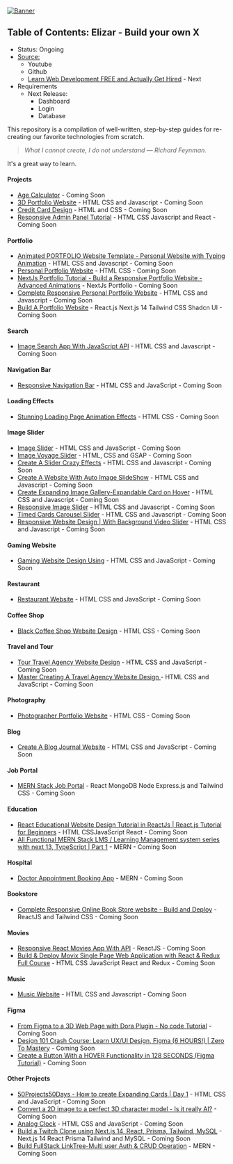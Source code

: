 [![Banner](https://codecrafters.io/images/byox-banner.gif)](https://codecrafters.io/github-banner)

## Table of Contents: Elizar - Build your own X
- Status: Ongoing
- [Source:](https://shadowsilver07.github.io/Elizar---Build-your-own-X/)
  - Youtube
  - Github
  - [Learn Web Development FREE and Actually Get Hired](youtube.com/watch?v=14-xBLhZ4AE) - Next
- Requirements
  - Next Release:
    - Dashboard
    - Login
    - Database


This repository is a compilation of well-written, step-by-step guides for re-creating our favorite technologies from scratch.

> _What I cannot create, I do not understand — Richard Feynman._

It's a great way to learn.

#### Projects
- [Age Calculator](https://www.youtube.com/watch?v=lBmnB_EqupU) - Coming Soon
- [3D Portfolio Website](https://www.youtube.com/watch?v=zrBVFGlnyA8) -  HTML CSS and Javascript - Coming Soon
- [Credit Card Design](https://www.youtube.com/watch?v=3i9H7Od3h4c) - HTML and CSS - Coming Soon
- [Responsive Admin Panel Tutorial](https://www.youtube.com/watch?v=K7vHoUwClaM) - HTML CSS Javascript and React - Coming Soon

#### Portfolio
- [Animated PORTFOLIO Website Template - Personal Website with Typing Animation](https://www.youtube.com/watch?v=YfmYUtGOaTg) -  HTML CSS and Javascript - Coming Soon
- [Personal Portfolio Website](https://www.youtube.com/watch?v=leiW9-1ONc4) - HTML CSS - Coming Soon
- [NextJs Portfolio Tutorial - Build a Responsive Portfolio Website - Advanced Animations](https://www.youtube.com/watch?v=Kb1f5bvF6f4) - NextJs Portfolio - Coming Soon
- [Complete Responsive Personal Portfolio Website](https://www.youtube.com/watch?v=iiPBW1XwTlk) - HTML CSS and Javascript - Coming Soon
- [Build A Portfolio Website](https://www.youtube.com/watch?v=Rew98iFupBM) - React.js Next.js 14 Tailwind CSS Shadcn UI - Coming Soon
 
#### Search
- [Image Search App With JavaScript API](https://www.youtube.com/watch?v=oaliV2Dp7WQ) - HTML CSS and Javascript - Coming Soon

#### Navigation Bar
- [Responsive Navigation Bar](https://www.youtube.com/watch?v=U8smiWQ8Seg) - HTML CSS and JavaScript - Coming Soon

#### Loading Effects
- [Stunning Loading Page Animation Effects](https://www.youtube.com/watch?v=zoHzNEc9Peo) - HTML CSS - Coming Soon
  
#### Image Slider
- [Image Slider](https://www.youtube.com/watch?v=Y3s0_Vy6Uy0&t=738s) - HTML CSS and JavaScript - Coming Soon
- [Image Voyage Slider](https://www.youtube.com/watch?v=tl1xlnqHiYs) - HTML, CSS and GSAP - Coming Soon
- [Create A Slider Crazy Effects](https://www.youtube.com/watch?v=j7GG009J9uc) - HTML CSS and Javascript - Coming Soon
- [Create A Website With Auto Image SlideShow](https://www.youtube.com/watch?v=_ABKth7CMh0) - HTML CSS and Javascript - Coming Soon
- [Create Expanding Image Gallery-Expandable Card on Hover](https://www.youtube.com/watch?v=3w-2nIZPMOY) - HTML CSS and Javascript - Coming Soon
- [Responsive Image Slider](https://www.youtube.com/watch?v=iBcjzaOvE94) - HTML CSS and Javascript - Coming Soon
- [Timed Cards Carousel Slider](https://www.youtube.com/watch?v=A1E3sYUOQ5o) - HTML CSS and Javascript - Coming Soon
- [Responsive Website Design | With Background Video Slider](https://www.youtube.com/watch?v=ThaIBFd387A) - HTML CSS and Javascript - Coming Soon 
  
#### Gaming Website
- [Gaming Website Design Using](https://www.youtube.com/watch?v=aSAJZM40szc) - HTML CSS and JavaScript - Coming Soon

#### Restaurant
- [Restaurant Website](https://www.youtube.com/watch?v=CjVGp5kGHxA) - HTML CSS and JavaScript - Coming Soon

#### Coffee Shop
- [Black Coffee Shop Website Design](https://www.youtube.com/watch?v=Y0n1fr3PKzQ) - HTML CSS - Coming Soon
  
#### Travel and Tour
- [Tour Travel Agency Website Design](https://www.youtube.com/watch?v=koQE3Q3vtQ8) -  HTML CSS and JavaScript - Coming Soon
- [Master Creating A Travel Agency Website Design ](https://www.youtube.com/watch?v=NAoSgR7KhhI) - HTML CSS and JavaScript - Coming Soon

#### Photography
- [Photographer Portfolio Website](https://www.youtube.com/watch?v=HwD1G2TCO0k) - HTML CSS - Coming Soon 

#### Blog
- [Create A Blog Journal Website](https://www.youtube.com/watch?v=fW7tGwgnFlE) - HTML CSS and JavaScript - Coming Soon

#### Job Portal
- [MERN Stack Job Portal](https://www.youtube.com/watch?v=soeLKXaMZ6U) - React MongoDB Node Express.js and Tailwind CSS - Coming Soon

#### Education
- [React Educational Website Design Tutorial in ReactJs | React.js Tutorial for Beginners](https://www.youtube.com/watch?v=KkQATIXBY5w) -  HTML CSSJavaScript React - Coming Soon
- [All Functional MERN Stack LMS / Learning Management system series with next 13, TypeScript | Part 1](https://www.youtube.com/watch?v=kf6yyxMck8Y) - MERN - Coming Soon

#### Hospital
- [Doctor Appointment Booking App](https://www.youtube.com/watch?v=3G-8zIiGy24) - MERN - Coming Soon

#### Bookstore
- [Complete Responsive Online Book Store website - Build and Deploy](https://www.youtube.com/watch?v=d-XyhNQQWFw) - ReactJS and Tailwind CSS - Coming Soon

#### Movies
- [Responsive React Movies App With API](https://www.youtube.com/watch?v=ntYXj9W1Ez8) - ReactJS - Coming Soon
- [Build & Deploy Movix Single Page Web Application with React & Redux Full Course](https://www.youtube.com/watch?v=VLgVw2NEqCM) - HTML CSS JavaScript React and Redux - Coming Soon

#### Music
- [Music Website](https://www.youtube.com/watch?v=rxM7KzBZRfE) - HTML CSS and Javascript - Coming Soon

#### Figma
- [From Figma to a 3D Web Page with Dora Plugin - No code Tutorial](https://www.youtube.com/watch?v=slentvTk3gY&t=12s) - Coming Soon
- [Design 101 Crash Course: Learn UX/UI Design, Figma (6 HOURS!) | Zero To Mastery](https://www.youtube.com/watch?v=cKZEgtQUxlU) - Coming Soon
- [Create a Button With a HOVER Functionality in 128 SECONDS (Figma Tutorial)](https://www.youtube.com/watch?v=AHBEpMD2dZ0) - Coming Soon

#### Other Projects
- [50Projects50Days - How to create Expanding Cards | Day 1](https://www.youtube.com/watch?v=69FkUGpw3ok&list=PLX7mEGqtfnSqGdETTWURHZFWaRySSFJIz&index=3) - HTML CSS and JavaScript - Coming Soon
- [Convert a 2D image to a perfect 3D character model - Is it really AI?](https://www.youtube.com/watch?v=gJ8Lg3KYkbI) - Coming Soon
- [Analog Clock](https://www.youtube.com/watch?v=g_ticKFCOWU) - HTML CSS and JavaScript - Coming Soon
- [Build a Twitch Clone using Next.js 14, React, Prisma, Tailwind, MySQL](https://www.youtube.com/watch?v=a02JAryRPVU) - Next.js 14 React Prisma Tailwind and MySQL - Coming Soon
- [Build FullStack LinkTree-Multi user Auth & CRUD Operation](https://www.youtube.com/watch?v=m5xjlSib2ls) - MERN - Coming Soon
